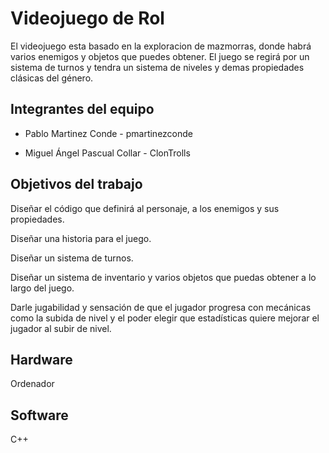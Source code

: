 # Videojuego de Rol

El videojuego esta basado en la exploracion de mazmorras, donde habrá varios enemigos y objetos que puedes obtener. El juego se regirá por un sistema de turnos y tendra un sistema de niveles y demas propiedades clásicas del género. 

## Integrantes del equipo
- Pablo Martinez Conde - pmartinezconde

- Miguel Ángel Pascual Collar - ClonTrolls

## Objetivos del trabajo

Diseñar el código que definirá al personaje, a los enemigos y sus propiedades.

Diseñar una historia para el juego.

Diseñar un sistema de turnos.

Diseñar un sistema de inventario y varios objetos que puedas obtener a lo largo del juego.

Darle jugabilidad y sensación de que el jugador progresa con mecánicas como la subida de nivel y el poder elegir que estadísticas quiere mejorar el jugador al subir de nivel.
## Hardware
Ordenador
## Software
C++
